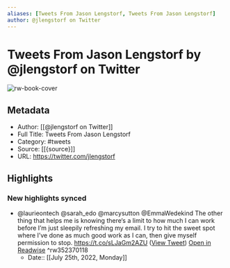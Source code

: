 ```yaml
---
aliases: [Tweets From Jason Lengstorf, Tweets From Jason Lengstorf]
author: @jlengstorf on Twitter
---
```

# Tweets From Jason Lengstorf by @jlengstorf on Twitter

![rw-book-cover](https://pbs.twimg.com/profile_images/1524064394157576193/tB5HL_ES.jpg)

## Metadata
- Author: [[@jlengstorf on Twitter]]
- Full Title: Tweets From Jason Lengstorf
- Category: #tweets
- Source: [[{source}]]
- URL: https://twitter.com/jlengstorf

## Highlights
### New highlights synced
- @laurieontech @sarah_edo @marcysutton @EmmaWedekind The other thing that helps me is knowing there‘s a limit to how much I can work before I’m just sleepily refreshing my email. I try to hit the sweet spot where I’ve done as much good work as I can, then give myself permission to stop. https://t.co/sLJaGm2AZU ([View Tweet](https://twitter.com/jlengstorf/status/1155871057661706241)) [Open in Readwise](https://readwise.io/open/352370118) ^rw352370118
    - Date:: [[July 25th, 2022, Monday]]
